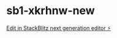 # sb1-xkrhnw-new

[Edit in StackBlitz next generation editor ⚡️](https://stackblitz.com/~/github.com/prutasiscale/sb1-xkrhnw-new)